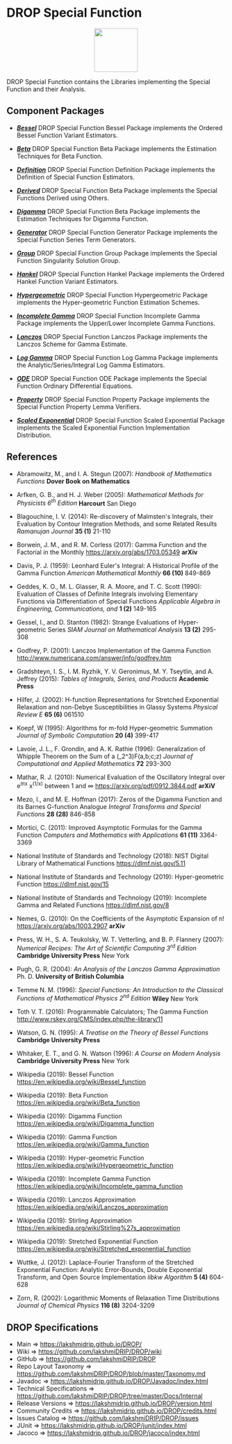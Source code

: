 # DROP Special Function

<p align="center"><img src="https://github.com/lakshmiDRIP/DROP/blob/master/DRIP_Logo.gif?raw=true" width="100"></p>

DROP Special Function contains the Libraries implementing the Special Function and their Analysis.


## Component Packages

 * [***Bessel***](https://github.com/lakshmiDRIP/DROP/tree/master/src/main/java/org/drip/specialfunction/bessel)
 DROP Special Function Bessel Package implements the Ordered Bessel Function Variant Estimators.

 * [***Beta***](https://github.com/lakshmiDRIP/DROP/tree/master/src/main/java/org/drip/specialfunction/beta)
 DROP Special Function Beta Package implements the Estimation Techniques for Beta Function.

 * [***Definition***](https://github.com/lakshmiDRIP/DROP/tree/master/src/main/java/org/drip/specialfunction/definition)
 DROP Special Function Definition Package implements the Definition of Special Function Estimators.

 * [***Derived***](https://github.com/lakshmiDRIP/DROP/tree/master/src/main/java/org/drip/specialfunction/derived)
 DROP Special Function Beta Package implements the Special Functions Derived using Others.

 * [***Digamma***](https://github.com/lakshmiDRIP/DROP/tree/master/src/main/java/org/drip/specialfunction/digamma)
 DROP Special Function Beta Package implements the Estimation Techniques for Digamma Function.

 * [***Generator***](https://github.com/lakshmiDRIP/DROP/tree/master/src/main/java/org/drip/specialfunction/generator)
 DROP Special Function Generator Package implements the Special Function Series Term Generators.

 * [***Group***](https://github.com/lakshmiDRIP/DROP/tree/master/src/main/java/org/drip/specialfunction/group)
 DROP Special Function Group Package implements the Special Function Singularity Solution Group.

 * [***Hankel***](https://github.com/lakshmiDRIP/DROP/tree/master/src/main/java/org/drip/specialfunction/hankel)
 DROP Special Function Hankel Package implements the Ordered Hankel Function Variant Estimators.

 * [***Hypergeometric***](https://github.com/lakshmiDRIP/DROP/tree/master/src/main/java/org/drip/specialfunction/hypergeometric)
 DROP Special Function Hypergeometric Package implements the Hyper-geometric Function Estimation Schemes.

 * [***Incomplete Gamma***](https://github.com/lakshmiDRIP/DROP/tree/master/src/main/java/org/drip/specialfunction/incompletegamma)
 DROP Special Function Incomplete Gamma Package implements the Upper/Lower Incomplete Gamma Functions.

 * [***Lanczos***](https://github.com/lakshmiDRIP/DROP/tree/master/src/main/java/org/drip/specialfunction/lanczos)
 DROP Special Function Lanczos Package implements the Lanczos Scheme for Gamma Estimate.

 * [***Log Gamma***](https://github.com/lakshmiDRIP/DROP/tree/master/src/main/java/org/drip/specialfunction/loggamma)
 DROP Special Function Log Gamma Package implements the Analytic/Series/Integral Log Gamma Estimators.

 * [***ODE***](https://github.com/lakshmiDRIP/DROP/tree/master/src/main/java/org/drip/specialfunction/ode)
 DROP Special Function ODE Package implements the Special Function Ordinary Differential Equations.

 * [***Property***](https://github.com/lakshmiDRIP/DROP/tree/master/src/main/java/org/drip/specialfunction/property)
 DROP Special Function Property Package implements the Special Function Property Lemma Verifiers.

 * [***Scaled Exponential***](https://github.com/lakshmiDRIP/DROP/tree/master/src/main/java/org/drip/specialfunction/scaledexponential)
 DROP Special Function Scaled Exponential Package implements the Scaled Exponential Function Implementation Distribution.


## References

 * Abramowitz, M., and I. A. Stegun (2007): <i>Handbook of Mathematics Functions</i> <b>Dover Book on Mathematics</b>

 * Arfken, G. B., and H. J. Weber (2005): <i>Mathematical Methods for Physicists 6<sup>th</sup> Edition</i> <b>Harcourt</b> San Diego

 * Blagouchine, I. V. (2014): Re-discovery of Malmsten's Integrals, their Evaluation by Contour Integration Methods, and some Related Results <i>Ramanujan Journal</i> <b>35 (1)</b> 21-110

 * Borwein, J. M., and R. M. Corless (2017): Gamma Function and the Factorial in the Monthly https://arxiv.org/abs/1703.05349 <b>arXiv</b>

 * Davis, P. J. (1959): Leonhard Euler's Integral: A Historical Profile of the Gamma Function <i>American Mathematical Monthly</i> <b>66 (10)</b> 849-869

 * Geddes, K. O., M. L. Glasser, R. A. Moore, and T. C. Scott (1990): Evaluation of Classes of Definite Integrals involving Elementary Functions via Differentiation of Special Functions <i>Applicable Algebra in Engineering, Communications, and </i> <b>1 (2)</b> 149-165

 * Gessel, I., and D. Stanton (1982): Strange Evaluations of Hyper-geometric Series <i>SIAM Journal on Mathematical Analysis</i> <b>13 (2)</b> 295-308

 * Godfrey, P. (2001): Lanczos Implementation of the Gamma Function http://www.numericana.com/answer/info/godfrey.htm

 * Gradshteyn, I. S., I. M. Ryzhik, Y. V. Geronimus, M. Y. Tseytlin, and A. Jeffrey (2015): <i>Tables of Integrals, Series, and Products</i> <b>Academic Press</b>

 * Hilfer, J. (2002): H-function Representations for Stretched Exponential Relaxation and non-Debye Susceptibilities in Glassy Systems <i>Physical Review E</i> <b>65 (6)</b> 061510

 * Koepf, W (1995): Algorithms for m-fold Hyper-geometric Summation <i>Journal of Symbolic Computation</i> <b>20 (4)</b> 399-417

 * Lavoie, J. L., F. Grondin, and A. K. Rathie (1996): Generalization of Whipple Theorem on the Sum of a (_2^3)F(a,b;c;z) <i>Journal of Computational and Applied Mathematics</i> <b>72</b> 293-300

 * Mathar, R. J. (2010): Numerical Evaluation of the Oscillatory Integral over e<sup>iπx</sup> x<sup>(1/x)</sup> between 1 and ∞ https://arxiv.org/pdf/0912.3844.pdf <b>arXiV</b>

 * Mezo, I., and M. E. Hoffman (2017): Zeros of the Digamma Function and its Barnes G-function Analogue <i>Integral Transforms and Special Functions</i> <b>28 (28)</b> 846-858

 * Mortici, C. (2011): Improved Asymptotic Formulas for the Gamma Function <i>Computers and Mathematics with Applications</i> <b>61 (11)</b> 3364-3369

 * National Institute of Standards and Technology (2018): NIST Digital Library of Mathematical Functions https://dlmf.nist.gov/5.11

 * National Institute of Standards and Technology (2019): Hyper-geometric Function https://dlmf.nist.gov/15

 * National Institute of Standards and Technology (2019): Incomplete Gamma and Related Functions https://dlmf.nist.gov/8

 * Nemes, G. (2010): On the Coefficients of the Asymptotic Expansion of n! https://arxiv.org/abs/1003.2907 <b>arXiv</b>

 * Press, W. H., S. A. Teukolsky, W. T. Vetterling, and B. P. Flannery (2007): <i>Numerical Recipes: The Art of Scientific Computing 3<sup>rd</sup> Edition</i> <b>Cambridge University Press</b> New York

 * Pugh, G. R. (2004): <i>An Analysis of the Lanczos Gamma Approximation</i> Ph. D. <b>University of British Columbia</b>

 * Temme N. M. (1996): <i>Special Functions: An Introduction to the Classical Functions of Mathematical Physics 2<sup>nd</sup> Edition</i> <b>Wiley</b> New York

 * Toth V. T. (2016): Programmable Calculators; The Gamma Function http://www.rskey.org/CMS/index.php/the-library/11

 * Watson, G. N. (1995): <i>A Treatise on the Theory of Bessel Functions</i> <b>Cambridge University Press</b>

 * Whitaker, E. T., and G. N. Watson (1996): <i>A Course on Modern Analysis</i> <b>Cambridge University Press</b> New York

 * Wikipedia (2019): Bessel Function https://en.wikipedia.org/wiki/Bessel_function

 * Wikipedia (2019): Beta Function https://en.wikipedia.org/wiki/Beta_function

 * Wikipedia (2019): Digamma Function https://en.wikipedia.org/wiki/Digamma_function

 * Wikipedia (2019): Gamma Function https://en.wikipedia.org/wiki/Gamma_function

 * Wikipedia (2019): Hyper-geometric Function https://en.wikipedia.org/wiki/Hypergeometric_function

 * Wikipedia (2019): Incomplete Gamma Function https://en.wikipedia.org/wiki/Incomplete_gamma_function

 * Wikipedia (2019): Lanczos Approximation https://en.wikipedia.org/wiki/Lanczos_approximation

 * Wikipedia (2019): Stirling Approximation https://en.wikipedia.org/wiki/Stirling%27s_approximation

 * Wikipedia (2019): Stretched Exponential Function https://en.wikipedia.org/wiki/Stretched_exponential_function

 * Wuttke, J. (2012): Laplace-Fourier Transform of the Stretched Exponential Function: Analytic Error-Bounds, Double Exponential Transform, and Open Source Implementation <i>libkw</i> <i>Algorithm</i> <b>5 (4)</b> 604-628

 * Zorn, R. (2002): Logarithmic Moments of Relaxation Time Distributions <i>Journal of Chemical Physics</i> <b>116 (8)</b> 3204-3209


## DROP Specifications

 * Main                     => https://lakshmidrip.github.io/DROP/
 * Wiki                     => https://github.com/lakshmiDRIP/DROP/wiki
 * GitHub                   => https://github.com/lakshmiDRIP/DROP
 * Repo Layout Taxonomy     => https://github.com/lakshmiDRIP/DROP/blob/master/Taxonomy.md
 * Javadoc                  => https://lakshmidrip.github.io/DROP/Javadoc/index.html
 * Technical Specifications => https://github.com/lakshmiDRIP/DROP/tree/master/Docs/Internal
 * Release Versions         => https://lakshmidrip.github.io/DROP/version.html
 * Community Credits        => https://lakshmidrip.github.io/DROP/credits.html
 * Issues Catalog           => https://github.com/lakshmiDRIP/DROP/issues
 * JUnit                    => https://lakshmidrip.github.io/DROP/junit/index.html
 * Jacoco                   => https://lakshmidrip.github.io/DROP/jacoco/index.html
